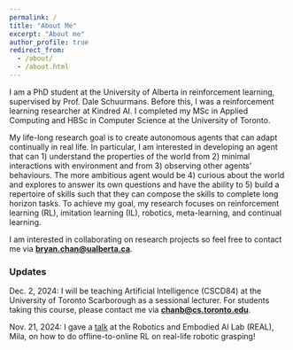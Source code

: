 ```yaml
---
permalink: /
title: "About Me"
excerpt: "About me"
author_profile: true
redirect_from: 
  - /about/
  - /about.html
---
```


I am a PhD student at the University of Alberta in reinforcement learning, supervised by Prof. Dale Schuurmans.
Before this, I was a reinforcement learning researcher at Kindred AI.
I completed my MSc in Applied Computing and HBSc in Computer Science at the University of Toronto.

My life-long research goal is to create autonomous agents that can adapt continually in real life. In particular, I am interested in developing an agent that can 1) understand the properties of the world from 2) minimal interactions with environment and from 3) observing other agents' behaviours. The more ambitious agent would be 4) curious about the world and explores to answer its own questions and have the ability to 5) build a repertoire of skills such that they can compose the skills to complete long horizon tasks. To achieve my goal, my research focuses on reinforcement learning (RL), imitation learning (IL), robotics, meta-learning, and continual learning.

I am interested in collaborating on research projects so feel free to contact me via [**bryan.chan@ualberta.ca**](mailto:bryan.chan@ualberta.ca).


### Updates

Dec. 2, 2024: I will be teaching Artificial Intelligence (CSCD84) at the University of Toronto Scarborough as a sessional lecturer. For students taking this course, please contact me via [**chanb@cs.toronto.edu**](mailto:chanb@cs.toronto.edu).

Nov. 21, 2024: I gave a [talk](https://www.youtube.com/watch?v=gkybLhKc3EY&t=2651s&ab_channel=MontrealRobotics) at the Robotics and Embodied AI Lab (REAL), Mila, on how to do offline-to-online RL on real-life robotic grasping!